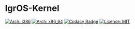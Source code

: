 # IgrOS-Kernel
[![Arch: i386](https://github.com/IGR2014/IgrOS-Kernel/workflows/IgrOS-Kernel%20i386%20C/C++%20CI/badge.svg)](https://github.com/IGR2014/IgrOS-Kernel/actions)
[![Arch: x86_64](https://github.com/IGR2014/IgrOS-Kernel/workflows/.github/workflows/x86_64.yml/badge.svg)](https://github.com/IGR2014/IgrOS-Kernel/actions)
[![Codacy Badge](https://api.codacy.com/project/badge/Grade/1a4425daf2a946448a3d9c915c25da71)](https://app.codacy.com/app/IGR2014/IgrOS-Kernel?utm_source=github.com&utm_medium=referral&utm_content=IGR2014/IgrOS-Kernel&utm_campaign=Badge_Grade_Dashboard)
[![License: MIT](https://img.shields.io/badge/License-MIT-yellow.svg)](https://opensource.org/licenses/MIT)
